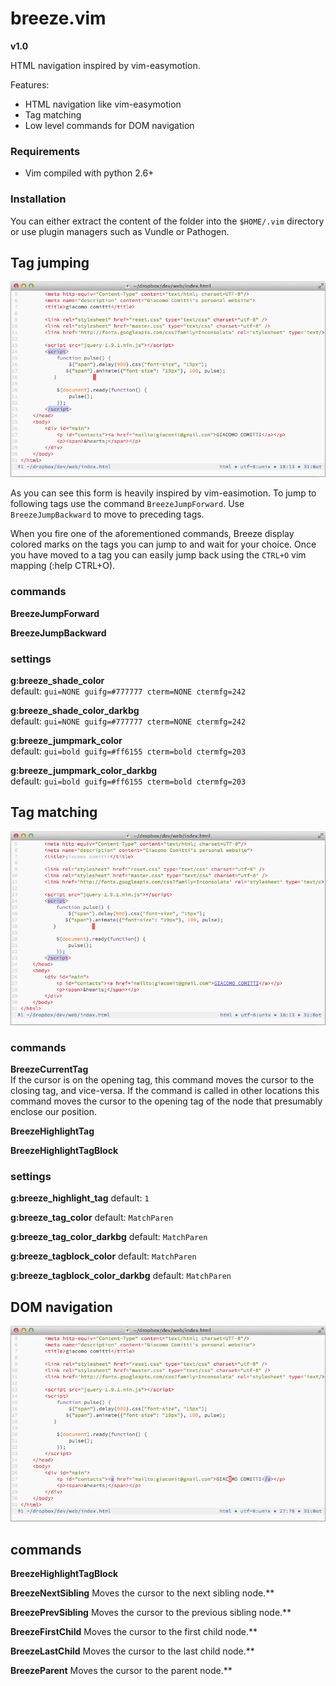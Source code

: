 # breeze.vim

**v1.0**

HTML navigation inspired by vim-easymotion.

Features:
* HTML navigation like vim-easymotion
* Tag matching
* Low level commands for DOM navigation

### Requirements
* Vim compiled with python 2.6+


### Installation
You can either extract the content of the folder into the `$HOME/.vim`
directory or use plugin managers such as Vundle or Pathogen. 


## Tag jumping
![Screenshot](/extra/jump.gif "Tag jumping inspired by vim-easymotion")   

As you can see this form is heavily inspired by vim-easimotion.
To jump to following tags use the command `BreezeJumpForward`. 
Use `BreezeJumpBackward` to move to preceding tags.

When you fire one of the aforementioned commands, Breeze display
colored marks on the tags you can jump to and wait for your choice.
Once you have moved to a tag you can easily jump back using the `CTRL+O` 
vim mapping (:help CTRL+O).

### commands

**BreezeJumpForward**

**BreezeJumpBackward**


### settings

**g:breeze_shade_color**  
default: `gui=NONE guifg=#777777 cterm=NONE ctermfg=242`

**g:breeze_shade_color_darkbg**  
default: `gui=NONE guifg=#777777 cterm=NONE ctermfg=242`

**g:breeze_jumpmark_color**  
default: `gui=bold guifg=#ff6155 cterm=bold ctermfg=203`

**g:breeze_jumpmark_color_darkbg**  
default: `gui=bold guifg=#ff6155 cterm=bold ctermfg=203`



## Tag matching
![Screenshot](/extra/high.gif "Tag matching")   

### commands

**BreezeCurrentTag**   
If the cursor is on the opening tag, this command moves the cursor to the closing
tag, and vice-versa. If the command is called in other locations this command moves
the cursor to the opening tag of the node that presumably enclose our position.

**BreezeHighlightTag**

**BreezeHighlightTagBlock**


### settings

**g:breeze_highlight_tag**
default: `1`

**g:breeze_tag_color**
default: `MatchParen`

**g:breeze_tag_color_darkbg**
default: `MatchParen`

**g:breeze_tagblock_color**
default: `MatchParen`

**g:breeze_tagblock_color_darkbg**
default: `MatchParen`


## DOM navigation
![Screenshot](/extra/dom.gif "DOM navigation")   

## commands

**BreezeHighlightTagBlock**

**BreezeNextSibling**
Moves the cursor to the next sibling node.**

**BreezePrevSibling**
Moves the cursor to the previous sibling node.**

**BreezeFirstChild**
Moves the cursor to the first child node.**

**BreezeLastChild**
Moves the cursor to the last child node.**

**BreezeParent**
Moves the cursor to the parent node.**
